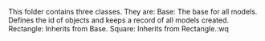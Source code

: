 This folder contains three classes. They are:
Base: The base for all models. Defines the id of objects and keeps a record of all models created.
Rectangle: Inherits from Base.
Square: Inherits from Rectangle.:wq
